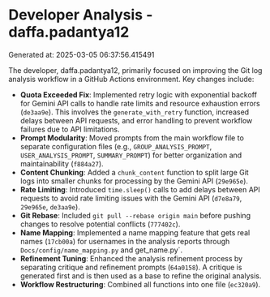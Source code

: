 # Developer Analysis - daffa.padantya12
Generated at: 2025-03-05 06:37:56.415491

The developer, daffa.padantya12, primarily focused on improving the Git log analysis workflow in a GitHub Actions environment. Key changes include:

*   **Quota Exceeded Fix**: Implemented retry logic with exponential backoff for Gemini API calls to handle rate limits and resource exhaustion errors (`de3aa9e`). This involves the `generate_with_retry` function, increased delays between API requests, and error handling to prevent workflow failures due to API limitations.
*   **Prompt Modularity**: Moved prompts from the main workflow file to separate configuration files (e.g., `GROUP_ANALYSIS_PROMPT`, `USER_ANALYSIS_PROMPT`, `SUMMARY_PROMPT`) for better organization and maintainability (`f884a27`).
*   **Content Chunking**: Added a `chunk_content` function to split large Git logs into smaller chunks for processing by the Gemini API (`29e965e`).
*   **Rate Limiting**: Introduced `time.sleep()` calls to add delays between API requests to avoid rate limiting issues with the Gemini API (`d7e8a79`, `29e965e`, `de3aa9e`).
*   **Git Rebase**: Included `git pull --rebase origin main` before pushing changes to resolve potential conflicts (`777402c`).
*   **Name Mapping**: Implemented a name mapping feature that gets real names (`17cb00a`) for usernames in the analysis reports through `Docs/config/name_mapping.py` and get_name.py`.
*   **Refinement Tuning**: Enhanced the analysis refinement process by separating critique and refinement prompts (`64a0158`). A critique is generated first and is then used as a base to refine the original analysis.
*   **Workflow Restructuring**: Combined all functions into one file (`ec320a9`).
